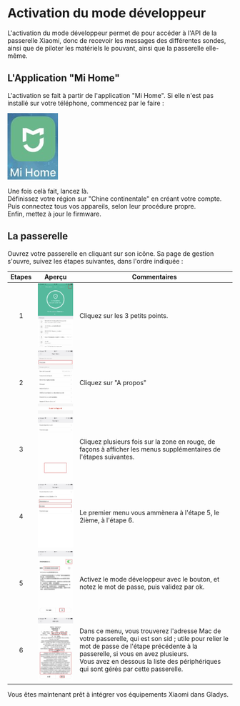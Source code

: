 # Activation du mode développeur

L'activation du mode développeur permet de pour accéder à l'API de la passerelle Xiaomi, donc de recevoir les messages des différentes sondes, ainsi que de piloter les matériels le pouvant, ainsi que la passerelle elle-même.

## L'Application "Mi Home"

L'activation se fait à partir de l'application "Mi Home". Si elle n'est pas installé sur votre téléphone, commencez par le faire :

![app](../img/app/App_0.jpg)

Une fois celà fait, lancez là.  
Définissez votre région sur "Chine continentale" en créant votre compte.
Puis connectez tous vos appareils, selon leur procédure propre.  
Enfin, mettez à jour le firmware.

## La passerelle

Ouvrez votre passerelle en cliquant sur son icône. Sa page de gestion s'ouvre, suivez les étapes suivantes, dans l'ordre indiquée :

| Etapes |Aperçu|Commentaires|
|:------:|:----------------------------:|------------------------------------------------------|
|1|   ![app](../img/app/App_1.jpg)   |Cliquez sur les 3 petits points.
|2|   ![app](../img/app/App_2.jpg)   |Cliquez sur "A propos"
|3|   ![app](../img/app/App_3.jpg)   |Cliquez plusieurs fois sur la zone en rouge, de façons à afficher les menus supplémentaires de l'étapes suivantes.
|4|   ![app](../img/app/App_4.jpg)   |Le premier menu vous ammènera à l'étape 5, le 2ième, à l'étape 6.
|5|   ![app](../img/app/App_5.jpg)   |Activez le mode développeur avec le bouton, et notez le mot de passe, puis validez par ok.
|6|   ![app](../img/app/App_6.jpg)   |Dans ce menu, vous trouverez l'adresse Mac de votre passerelle, qui est son sid ; utile pour relier le mot de passe de l'étape précédente à la passerelle, si vous en avez plusieurs.</br>Vous avez en dessous la liste des périphériques qui sont gérés par cette passerelle.

Vous êtes maintenant prêt à intégrer vos équipements Xiaomi dans Gladys.